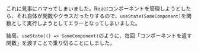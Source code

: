これに見事にハマってしまいました。Reactコンポーネントを管理しようとしたら、それ自体が関数やクラスだったりするので、`useState(SomeComponent)`を関数として実行しようとしてエラーとなってしまいました。

結局、`useState(() => SomeComponent)`のように、毎回「コンポーネントを返す関数」を渡すことで乗り切ることにしました。
